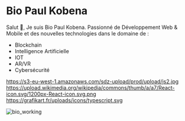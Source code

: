# Bio Paul Kobena

Salut 👋, Je suis Bio Paul Kobena.
Passionné de Développement Web & Mobile et des nouvelles technologies dans le domaine de : 
- Blockchain
- Intelligence Artificielle 
- IOT
- AR/VR
- Cybersécurité

https://s3-eu-west-1.amazonaws.com/sdz-upload/prod/upload/js2.jpg
https://upload.wikimedia.org/wikipedia/commons/thumb/a/a7/React-icon.svg/1200px-React-icon.svg.png
https://grafikart.fr/uploads/icons/typescript.svg

![bio_working](https://user-images.githubusercontent.com/118639441/235909782-148c0167-17e4-410d-98ad-176a3c55bdb2.gif)
